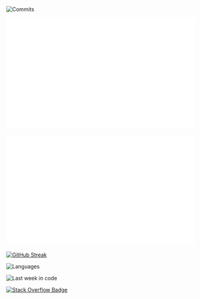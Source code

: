 ![Commits](https://github-readme-stats.vercel.app/api?username=wwerner&show_icons=true&count_private=true&include_all_commits=true&custom_title=github%20stats)

![](https://raw.githubusercontent.com/wwerner/stats/master/generated/overview.svg#gh-light-mode-only)

![](https://raw.githubusercontent.com/wwerner/stats/master/generated/languages.svg#gh-light-mode-only)


[![GitHub Streak](http://github-readme-streak-stats.herokuapp.com?user=wwerner&theme=light)](https://wolfgang-werner.net)

![Languages](https://github-readme-stats.vercel.app/api/top-langs/?username=wwerner&hide=shell,lua,html&langs_count=10&layout=compact&custom_title=languages)

![Last week in code](https://github-readme-stats.vercel.app/api/wakatime?username=@wwerner&layout=compact&custom_title=last%20week%20in%20code)


<a href="https://stackexchange.com/users/65901"><img src="https://stackexchange.com/users/flair/65901.png?theme=clean" width="208" height="58" alt="Stack Overflow Badge" title="wwerner on stack overflow"></a>
